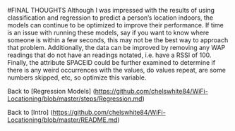 #FINAL THOUGHTS
Although I was impressed with the results of using classification and regression to predict a person’s location indoors, the models can continue to be optimized to improve their performance. If time is an issue with running these models, say if you want to know where someone is within a few seconds, this may not be the best way to approach that problem. Additionally, the data can be improved by removing any WAP readings that do not have an readings notated, i.e. have a RSSI of 100. Finally, the attribute SPACEID could be further examined to determine if there is any weird occurrences with the values, do values repeat, are some numbers skipped, etc, so optimize this variable. 

Back to [Regression Models] (https://github.com/chelswhite84/WiFi-Locationing/blob/master/steps/Regression.md)

Back to [Intro] (https://github.com/chelswhite84/WiFi-Locationing/blob/master/README.md)
